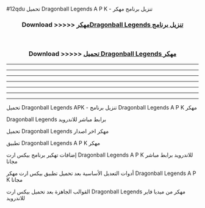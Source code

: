#12qdu تحميل Dragonball Legends  A P K - تنزيل برنامج مهكر



<div align="center">
<h3>Download >>>>> <a href="https://runaway1.web.app/?sq=Dragonball Legends ">مهكرDragonball Legends  تنزيل برنامج</a></h3><br>

<h3>Download >>>>> <a href="https://runaway1.web.app/?sq=Dragonball Legends ">تحميل Dragonball Legends  مهكر</a></h3>
</div>


----------------------------------------------------------

----------------------------------------------------------

----------------------------------------------------------

----------------------------------------------------------

----------------------------------------------------------

----------------------------------------------------------

----------------------------------------------------------

تحميل Dragonball Legends  APK - تنزيل برنامج Dragonball Legends  A P K مهكر

Dragonball Legends  برابط مباشر للاندرويد

تحميل Dragonball Legends  مهكر اخر اصدار

تطبيق Dragonball Legends  A P K مهكر

إضافات تهكير برنامج بيكس ارت Dragonball Legends  A P K للاندرويد برابط مباشر مجانا

أدوات التعديل الأساسية بعد تحميل تطبيق بيكس ارت مهكر Dragonball Legends  A P K مجانا

القوالب الجاهزة بعد تحميل بيكس ارت Dragonball Legends  مهكر من ميديا فاير للاندرويد


